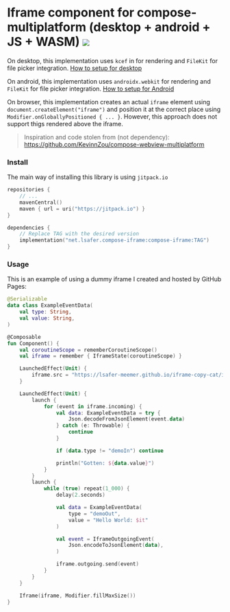 # Iframe component for compose-multiplatform (desktop + android + JS + WASM) [![](https://jitpack.io/v/net.lsafer/compose-iframe.svg)](https://jitpack.io/#net.lsafer/compose-iframe)

On desktop, this implementation uses `kcef` in for rendering
and `FileKit` for file picker integration. [How to setup for desktop](./SETUP_DESKTOP.md)

On android, this implementation uses `androidx.webkit` for
rendering and `FileKit` for file picker integration. [How to setup for Android](./SETUP_ANDROID.md)

On browser, this implementation creates an actual `iframe`
element using `document.createElement("iframe")` and position it
at the correct place using `Modifier.onGloballyPositioned { ... }`.
However, this approach does not support thigs rendered above the
iframe.

> Inspiration and code stolen from (not dependency): https://github.com/KevinnZou/compose-webview-multiplatform

### Install

The main way of installing this library is
using `jitpack.io`

```kts
repositories {
    // ...
    mavenCentral()
    maven { url = uri("https://jitpack.io") }
}

dependencies {
    // Replace TAG with the desired version
    implementation("net.lsafer.compose-iframe:compose-iframe:TAG")
}
```

### Usage

This is an example of using a dummy iframe I created and hosted by GitHub Pages:

```kotlin
@Serializable
data class ExampleEventData(
    val type: String,
    val value: String,
)

@Composable
fun Component() {
    val coroutineScope = rememberCoroutineScope()
    val iframe = remember { IframeState(coroutineScope) }

    LaunchedEffect(Unit) {
        iframe.src = "https://lsafer-meemer.github.io/iframe-copy-cat/iframe.html"
    }

    LaunchedEffect(Unit) {
        launch {
            for (event in iframe.incoming) {
                val data: ExampleEventData = try {
                    Json.decodeFromJsonElement(event.data)
                } catch (e: Throwable) {
                    continue
                }

                if (data.type != "demoIn") continue

                println("Gotten: ${data.value}")
            }
        }
        launch {
            while (true) repeat(1_000) {
                delay(2.seconds)

                val data = ExampleEventData(
                    type = "demoOut",
                    value = "Hello World: $it"
                )

                val event = IframeOutgoingEvent(
                    Json.encodeToJsonElement(data),
                )

                iframe.outgoing.send(event)
            }
        }
    }

    Iframe(iframe, Modifier.fillMaxSize())
}
```
